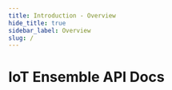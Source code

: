 ```yaml
---
title: Introduction - Overview
hide_title: true
sidebar_label: Overview
slug: /
---
```


# IoT Ensemble API Docs
